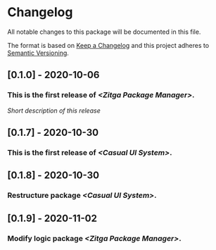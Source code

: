 # Changelog
All notable changes to this package will be documented in this file.

The format is based on [Keep a Changelog](http://keepachangelog.com/en/1.0.0/)
and this project adheres to [Semantic Versioning](http://semver.org/spec/v2.0.0.html).

## [0.1.0] - 2020-10-06

### This is the first release of *\<Zitga Package Manager\>*.

*Short description of this release*

## [0.1.7] - 2020-10-30
 
### This is the first release of *\<Casual UI System\>*.

## [0.1.8] - 2020-10-30
 
### Restructure package *\<Casual UI System\>*.

## [0.1.9] - 2020-11-02
 
### Modify logic package *\<Zitga Package Manager\>*.